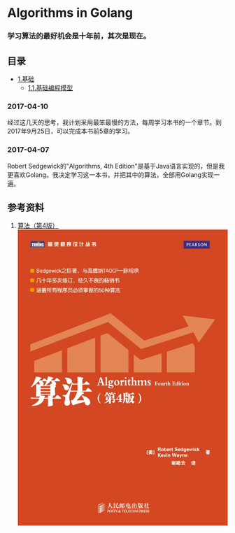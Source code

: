 # Algorithms in Golang
### 学习算法的最好机会是十年前，其次是现在。

## 目录
- [1.基础](./1.Fundamentals)
    - [1.1.基础编程模型](./1.Fundamentals/1.1.BasicProgrammingModel)


### 2017-04-10
经过这几天的思考，我计划采用最笨最慢的方法，每周学习本书的一个章节。到2017年9月25日，可以完成本书前5章的学习。

### 2017-04-07
Robert Sedgewick的"Algorithms, 4th Edition"是基于Java语言实现的，但是我更喜欢Golang。我决定学习这一本书，并把其中的算法，全部用Golang实现一遍。

## 参考资料
1. [算法（第4版）](https://book.douban.com/subject/19952400)
![算法（第4版）](timg.jpg)